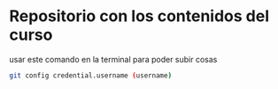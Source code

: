 Repositorio con los contenidos del curso
========================================
usar este comando en la terminal para poder subir cosas

```bash
git config credential.username (username)
```
